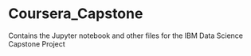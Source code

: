 # Coursera_Capstone
Contains the Jupyter notebook and other files for the IBM Data Science Capstone Project
